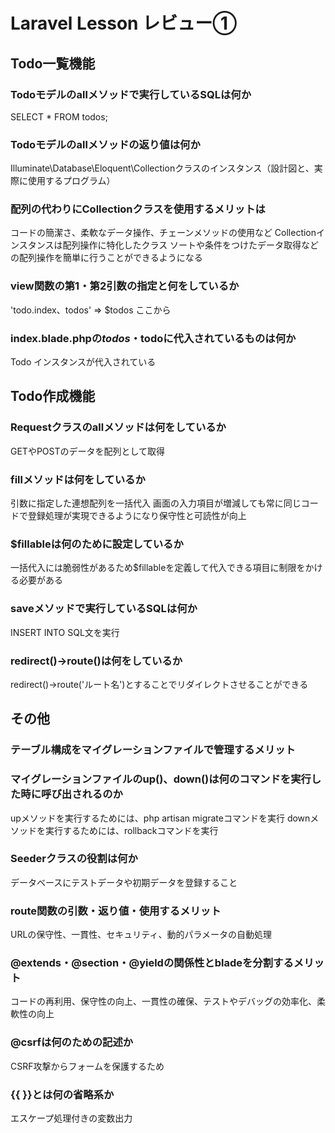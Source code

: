 # Laravel Lesson レビュー①

## Todo一覧機能

### Todoモデルのallメソッドで実行しているSQLは何か
SELECT * FROM todos;

### Todoモデルのallメソッドの返り値は何か
Illuminate\Database\Eloquent\Collectionクラスのインスタンス（設計図と、実際に使用するプログラム）

### 配列の代わりにCollectionクラスを使用するメリットは
コードの簡潔さ、柔軟なデータ操作、チェーンメソッドの使用など
Collectionインスタンスは配列操作に特化したクラス
ソートや条件をつけたデータ取得などの配列操作を簡単に行うことができるようになる

### view関数の第1・第2引数の指定と何をしているか
'todo.index、todos' => $todos
ここから

### index.blade.phpの$todos・$todoに代入されているものは何か
Todo インスタンスが代入されている

## Todo作成機能

### Requestクラスのallメソッドは何をしているか
GETやPOSTのデータを配列として取得

### fillメソッドは何をしているか
引数に指定した連想配列を一括代入
画面の入力項目が増減しても常に同じコードで登録処理が実現できるようになり保守性と可読性が向上

### $fillableは何のために設定しているか
一括代入には脆弱性があるため$fillableを定義して代入できる項目に制限をかける必要がある

### saveメソッドで実行しているSQLは何か
INSERT INTO SQL文を実行

### redirect()->route()は何をしているか
redirect()->route('ルート名')とすることでリダイレクトさせることができる

## その他

### テーブル構成をマイグレーションファイルで管理するメリット

### マイグレーションファイルのup()、down()は何のコマンドを実行した時に呼び出されるのか
upメソッドを実行するためには、php artisan migrateコマンドを実行
downメソッドを実行するためには、rollbackコマンドを実行

### Seederクラスの役割は何か
データベースにテストデータや初期データを登録すること

### route関数の引数・返り値・使用するメリット
URLの保守性、一貫性、セキュリティ、動的パラメータの自動処理

### @extends・@section・@yieldの関係性とbladeを分割するメリット
コードの再利用、保守性の向上、一貫性の確保、テストやデバッグの効率化、柔軟性の向上

### @csrfは何のための記述か
CSRF攻撃からフォームを保護するため

### {{ }}とは何の省略系か
エスケープ処理付きの変数出力